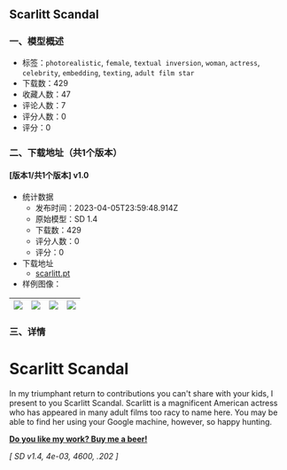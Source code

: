 ## Scarlitt Scandal
### 一、模型概述

- 标签：`photorealistic`, `female`, `textual inversion`, `woman`, `actress`, `celebrity`, `embedding`, `texting`, `adult film star`
- 下载数：429
- 收藏人数：47
- 评论人数：7
- 评分人数：0
- 评分：0

### 二、下载地址（共1个版本）

#### [版本1/共1个版本] v1.0

- 统计数据
  - 发布时间：2023-04-05T23:59:48.914Z
  - 原始模型：SD 1.4
  - 下载数：429
  - 评分人数：0
  - 评分：0
- 下载地址
  - [scarlitt.pt](https://civitai.com/api/download/models/37624)
- 样例图像：

| <img src="https://image.civitai.com/xG1nkqKTMzGDvpLrqFT7WA/17415967-59c8-41a2-3378-5956c06d2a00/width=450/426141.jpeg" /> | <img src="https://image.civitai.com/xG1nkqKTMzGDvpLrqFT7WA/bd891bfb-167c-4581-870e-4579a566df00/width=450/422873.jpeg" /> | <img src="https://image.civitai.com/xG1nkqKTMzGDvpLrqFT7WA/7b5663f3-10f5-446c-3923-edce58339c00/width=450/422874.jpeg" /> | <img src="https://image.civitai.com/xG1nkqKTMzGDvpLrqFT7WA/6b860e21-2b7e-4f0c-ed62-bae9e0ecb300/width=450/422875.jpeg" /> |
| ---- | ---- | ---- | ---- |


### 三、详情
<h1>Scarlitt Scandal</h1><p>In my triumphant return to contributions you can't share with your kids, I present to you Scarlitt Scandal.  Scarlitt is a magnificent American actress who has appeared in many adult films too racy to name here. You may be able to find her using your Google machine, however, so happy hunting. </p><p><a target="_blank" rel="ugc" href="https://www.buymeacoffee.com/bozack3000"><strong>Do you like my work? Buy me a beer!</strong></a></p><p><em>[ SD v1.4, 4e-03, 4600, .202 ]</em></p>